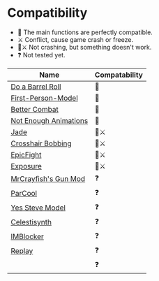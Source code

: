 # Compatibility

-   👫 The main functions are perfectly compatible.
-   ⚔️ Conflict, cause game crash or freeze.
-   👫⚔️ Not crashing, but something doesn't work.
-   ❓ Not tested yet.

| Name                                                                   | Compatability |
| ---------------------------------------------------------------------- | ------------- |
| [Do a Barrel Roll](https://github.com/enjarai/do-a-barrel-roll)        | 👫            |
| [First-Person-Model](https://github.com/tr7zw/FirstPersonModel)        | 👫            |
| [Better Combat](https://github.com/ZsoltMolnarrr/BetterCombat)         | 👫            |
| [Not Enough Animations](https://github.com/tr7zw/NotEnoughAnimations)  | 👫            |
| [Jade](https://github.com/Snownee/Jade)                                | 👫⚔️          |
| [Crosshair Bobbing](https://github.com/Krash220/CrosshairBobbingMod)   | 👫⚔️          |
| [EpicFight](https://github.com/Yesssssman/epicfightmod)                | 👫⚔️          |
| [Exposure](https://github.com/mortuusars/Exposure)                     | 👫⚔️          |
| [MrCrayfish's Gun Mod](https://github.com/MrCrayfish/MrCrayfishGunMod) | ❓            |
| [ParCool](https://github.com/alRex-U/ParCool)                          | ❓            |
| [Yes Steve Model](https://github.com/TartaricAcid/ysm)                 | ❓            |
| [Celestisynth](https://github.com/AquexTheSeal/Celestisynth)           | ❓            |
| [IMBlocker](https://github.com/reserveword/IMBlocker)                  | ❓            |
| [Replay](https://github.com/ReplayMod/ReplayMod)                       | ❓            |
|                                                                        | ❓            |
